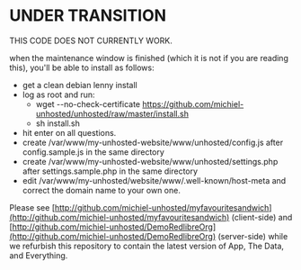 UNDER TRANSITION
==========

THIS CODE DOES NOT CURRENTLY WORK.

when the maintenance window is finished (which it is not if you are reading this), you'll be able to install as follows:

* get a clean debian lenny install
* log as root and run:
  * wget --no-check-certificate https://github.com/michiel-unhosted/unhosted/raw/master/install.sh
  * sh install.sh
* hit enter on all questions.
* create /var/www/my-unhosted-website/www/unhosted/config.js after config.sample.js in the same directory
* create /var/www/my-unhosted-website/www/unhosted/settings.php after settings.sample.php in the same directory
* edit /var/www/my-unhosted/website/www/.well-known/host-meta and correct the domain name to your own one.

Please see [http://github.com/michiel-unhosted/myfavouritesandwich](http://github.com/michiel-unhosted/myfavouritesandwich) (client-side) and [http://github.com/michiel-unhosted/DemoRedlibreOrg](http://github.com/michiel-unhosted/DemoRedlibreOrg) (server-side) while we refurbish this repository to contain the latest version of App, The Data, and Everything.
